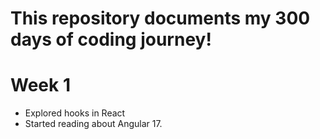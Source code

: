 # This repository documents my 300 days of coding journey!

# Week 1
  - Explored hooks in React
  - Started reading about Angular 17.
